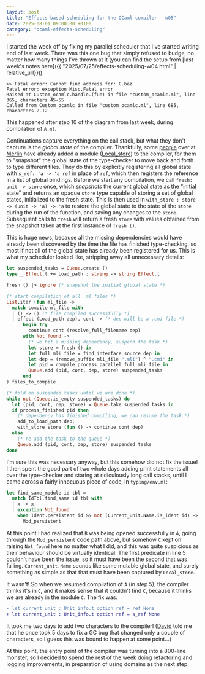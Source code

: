 ```yaml
---
layout: post
title: "Effects-based scheduling for the OCaml compiler - w05"
date: 2025-08-01 09:00:00 +0100
category: "ocaml-effects-scheduling"
---
```


I started the week off by fixing my parallel scheduler that I've started writing end of last week. There was this one bug that simply refused to budge, no matter how many things I've thrown at it (you can find the setup from [last week's notes here]({{ "2025/07/25/effects-scheduling-w04.html" | relative_url}})):

```plaintext
>> Fatal error: Cannot find address for: C.baz
Fatal error: exception Misc.Fatal_error
Raised at Custom_ocamlc.handle.(fun) in file "custom_ocamlc.ml", line 365, characters 45-55
Called from Custom_ocamlc in file "custom_ocamlc.ml", line 685, characters 2-12
```

This happened after step 10 of the diagram from last week, during compilation of `A.ml`.

Continuations capture everything on the call stack, but what they don't capture is the *global state* of the compiler. Thankfully, some [people](https://github.com/ocaml/ocaml/pull/9963) over at [Merlin](https://github.com/ocaml/merlin) have already added a module ([Local_store](https://ocaml.org/manual/5.2/api/compilerlibref/Local_store.html)) to the compiler, for them to "snapshot" the global state of the type-checker to move back and forth to type different files. They do this by explicitly registering all global state with `s_ref: 'a -> 'a ref` in place of `ref`, which then registers the reference in a list of global bindings. Before we start any compilation, we call `fresh: unit -> store` once, which *snapshots* the current global state as the "initial state" and returns an opaque `store` type capable of storing a set of global states, initialized to the fresh state. This is then used in `with_store : store -> (unit -> 'a) -> 'a` to restore the global state to the state of the `store` during the run of the function, and saving any changes to the `store`. Subsequent calls to `fresh` will return a fresh `store` with values obtained from the snapshot taken at the first instance of `fresh ()`.

This is huge news, because all the missing dependencies would have already been discovered by the time the file has finished type-checking, so most if not all of the global state has already been registered for us. This is what my scheduler looked like, stripping away all unnecessary details:

```ocaml
let suspended_tasks = Queue.create ()
type _ Effect.t += Load_path : string -> string Effect.t

fresh () |> ignore (* snapshot the initial global state *)

(* start compilation of all .ml files *)
List.iter (fun ml_file ->
  match compile ml_file with
  | () -> () (* file compiled successfully *)
  | effect (Load_path dep), cont -> (* dep will be a .cmi file *)
      begin try
        continue cont (resolve_full_filename dep)
      with Not_found ->
        (* we hit a missing dependency, suspend the task *)
        let store = fresh () in
        let full_mli_file = find_interface_source dep in
        let dep = (remove_suffix mli_file ".mli") ^ ".cmi" in
        let pid = compile_process_parallel full_mli_file in
        Queue.add (pid, cont, dep, store) suspended_tasks
      end
) files_to_compile

(* fold on suspended tasks until we are done *)
while not (Queue.is_empty suspended_tasks) do
  let (pid, cont, dep, store) = Queue.take suspended_tasks in
  if process_finished pid then
    (* dependency has finished compiling, we can resume the task *)
    add_to_load_path dep;
    with_store store (fun () -> continue cont dep)
  else
    (* re-add the task to the queue *)
    Queue.add (pid, cont, dep, store) suspended_tasks
done
```

I'm sure this was necessary anyway, but this somehow did not fix the issue! I then spent the good part of two whole days adding print statements all over the type-checker and staring at ridiculously long call stacks, until I came across a fairly innocuous piece of code, in `typing/env.ml`:

```ocaml
let find_same_module id tbl =
  match IdTbl.find_same id tbl with
  | x -> x
  | exception Not_found
    when Ident.persistent id && not (Current_unit.Name.is_ident id) ->
      Mod_persistent
```

At this point I had realized that `B` was being opened successfully in `A`, going through the `Mod_persistent` code path above, but somehow `C` kept on raising `Not_found` here no matter what I did, and this was quite suspicious as their behaviour should be virtually identical. The first predicate in line 5 couldn't have been the issue, so it must have been the second that was failing. `Current_unit.Name` sounds like some mutable global state, and surely something as simple as that that must have been captured by `Local_store`.

It wasn't! So when we resumed compilation of `A` (in step 5), the compiler thinks it's in `C`, and it makes sense that it couldn't find `C`, because it thinks we are already in the module `C`. The fix was:

```diff
- let current_unit : Unit_info.t option ref = ref None
+ let current_unit : Unit_info.t option ref = s_ref None
```

It took me two days to add two characters to the compiler! ([David](https://github.com/dra27) told me that he once took 5 days to fix a GC bug that changed only a couple of characters, so I guess this was bound to happen at some point...)

At this point, the entry point of the compiler was turning into a 800-line monster, so I decided to spend the rest of the week doing refactoring and logging improvements, in preparation of using domains as the next step.
